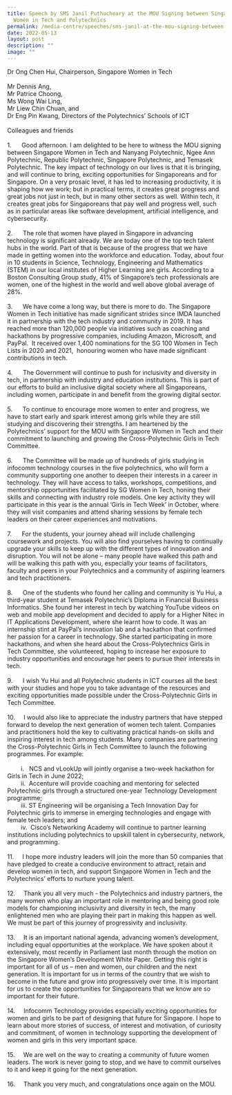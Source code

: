 ```yaml
---
title: Speech by SMS Janil Puthucheary at the MOU Signing between Singapore
  Women in Tech and Polytechnics
permalink: /media-centre/speeches/sms-janil-at-the-mou-signing-between-sg-women-in-tech-and-polytechnics/
date: 2022-05-13
layout: post
description: ""
image: ""
---
```

<p>Dr Ong Chen Hui, Chairperson, Singapore Women in Tech<br>
<br>
Mr Dennis Ang,<br>
Mr Patrice Choong,&nbsp;<br>
Ms Wong Wai Ling,&nbsp;<br>
Mr Liew Chin Chuan, and<br>
Dr Eng Pin Kwang, Directors of the Polytechnics’ Schools of ICT&nbsp;<br>
<br>
Colleagues and friends<br>
<br>
1.<span style="white-space: pre;">		</span>Good afternoon. I am delighted to be here to witness the MOU signing between Singapore Women in Tech and Nanyang Polytechnic, Ngee Ann Polytechnic, Republic Polytechnic, Singapore Polytechnic, and Temasek Polytechnic. The key impact of technology on our lives is that it is bringing, and will continue to bring, exciting opportunities for Singaporeans and for Singapore. On a very prosaic level, it has led to increasing productivity, it is shaping how we work; but in practical terms, it creates great progress and great jobs not just in tech, but in many other sectors as well. Within tech, it creates great jobs for Singaporeans that pay well and progress well, such as in particular areas like software development, artificial intelligence, and cybersecurity.<br>
<br>
2.<span style="white-space: pre;">		</span>The role that women have played in Singapore in advancing technology is significant already. We are today one of the top tech talent hubs in the world. Part of that is because of the progress that we have made in getting women into the workforce and education. Today, about four in 10 students in Science, Technology, Engineering and Mathematics (STEM) in our local institutes of Higher Learning are girls. According to a Boston Consulting Group study, 41% of Singapore’s tech professionals are women, one of the highest in the world and well above global average of 28%.&nbsp;<br>
<br>
3.<span style="white-space: pre;">		</span>We have come a long way, but there is more to do. The Singapore Women in Tech initiative has made significant strides since IMDA launched it in partnership with the tech industry and community in 2019. It has reached more than 120,000 people via initiatives such as coaching and hackathons by progressive companies, including Amazon, Microsoft, and PayPal.&nbsp; It received over 1,400 nominations for the SG 100 Women in Tech Lists in 2020 and 2021,&nbsp; honouring women who have made significant contributions in tech.<br>
<br>
4.<span style="white-space: pre;">		</span>The Government will continue to push for inclusivity and diversity in tech, in partnership with industry and education institutions. This is part of our efforts to build an inclusive digital society where all Singaporeans, including women, participate in and benefit from the growing digital sector.<br>
<br>
5.<span style="white-space: pre;">		</span>To continue to encourage more women to enter and progress, we have to start early and spark interest among girls while they are still studying and discovering their strengths. I am heartened by the Polytechnics’ support for the MOU with Singapore Women in Tech and their commitment to launching and growing the Cross-Polytechnic Girls in Tech Committee.<br>
<br>
6.<span style="white-space: pre;">		</span>The Committee will be made up of hundreds of girls studying in infocomm technology courses in the five polytechnics, who will form a community supporting one another to deepen their interests in a career in technology. They will have access to talks, workshops, competitions, and mentorship opportunities facilitated by SG Women in Tech, honing their skills and connecting with industry role models. One key activity they will participate in this year is the annual ‘Girls in Tech Week’ in October, where they will visit companies and attend sharing sessions by female tech leaders on their career experiences and motivations.<br>
<br>
7.<span style="white-space: pre;">		</span>For the students, your journey ahead will include challenging coursework and projects. You will also find yourselves having to continually upgrade your skills to keep up with the different types of innovation and disruption. You will not be alone – many people have walked this path and will be walking this path with you, especially your teams of facilitators, faculty and peers in your Polytechnics and a community of aspiring learners and tech practitioners.&nbsp;<br>
<br>
8.<span style="white-space: pre;">		</span>One of the students who found her calling and community is Yu Hui, a third-year student at Temasek Polytechnic’s Diploma in Financial Business Informatics. She found her interest in tech by watching YouTube videos on web and mobile app development and decided to apply for a Higher Nitec in IT Applications Development, where she learnt how to code. It was an internship stint at PayPal’s innovation lab and a hackathon that confirmed her passion for a career in technology. She started participating in more hackathons, and when she heard about the Cross-Polytechnics Girls in Tech Committee, she volunteered, hoping to increase her exposure to industry opportunities and encourage her peers to pursue their interests in tech.<br>
<br>
9.<span style="white-space: pre;">		</span>I wish Yu Hui and all Polytechnic students in ICT courses all the best with your studies and hope you to take advantage of the resources and exciting opportunities made possible under the Cross-Polytechnic Girls in Tech Committee.<br>
<br>
10.<span style="white-space: pre;">		</span>I would also like to appreciate the industry partners that have stepped forward to develop the next generation of women tech talent. Companies and practitioners hold the key to cultivating practical hands-on skills and inspiring interest in tech among students. Many companies are partnering the Cross-Polytechnic Girls in Tech Committee to launch the following programmes. For example:&nbsp;<br>
<br>
<span style="white-space: pre;">		</span>i.<span style="white-space: pre;">	</span>NCS and vLookUp will jointly organise a two-week hackathon for Girls in Tech in June 2022;<br>
<span style="white-space: pre;">		</span>ii.<span style="white-space: pre;">	</span>Accenture will provide coaching and mentoring for selected Polytechnic girls through a structured one-year Technology Development programme;<br>
<span style="white-space: pre;">		</span>iii.<span style="white-space: pre;">	</span>ST Engineering will be organising a Tech Innovation Day for Polytechnic girls to immerse in emerging technologies and engage with female tech leaders; and<br>
<span style="white-space: pre;">		</span>iv.<span style="white-space: pre;">	</span>Cisco’s Networking Academy will continue to partner learning institutions including polytechnics to upskill talent in cybersecurity, network, and programming.<br>
<br>
11.<span style="white-space: pre;">		</span>I hope more industry leaders will join the more than 50 companies that have pledged to create a conducive environment to attract, retain and develop women in tech, and support Singapore Women in Tech and the Polytechnics’ efforts to nurture young talent.&nbsp;<br>
<br>
12.<span style="white-space: pre;">		</span>Thank you all very much - the Polytechnics and industry partners, the many women who play an important role in mentoring and being good role models for championing inclusivity and diversity in tech, the many enlightened men who are playing their part in making this happen as well. We must be part of this journey of progressivity and inclusivity.&nbsp;<br>
<br>
13.<span style="white-space: pre;">		</span>It is an important national agenda, advancing women’s development, including equal opportunities at the workplace. We have spoken about it extensively, most recently in Parliament last month through the motion on the Singapore Women’s Development White Paper. Getting this right is important for all of us – men and women, our children and the next generation. It is important for us in terms of the country that we wish to become in the future and grow into progressively over time. It is important for us to create the opportunities for Singaporeans that we know are so important for their future.&nbsp;<br>
<br>
14.<span style="white-space: pre;">		</span>Infocomm Technology provides especially exciting opportunities for women and girls to be part of designing that future for Singapore. I hope to learn about more stories of success, of interest and motivation, of curiosity and commitment, of women in technology supporting the development of women and girls in this very important space.&nbsp;<br>
<br>
15.<span style="white-space: pre;">		</span>We are well on the way to creating a community of future women leaders. The work is never going to stop, and we have to commit ourselves to it and keep it going for the next generation.&nbsp;<br>
<br>
16.<span style="white-space: pre;">		</span>Thank you very much, and congratulations once again on the MOU.&nbsp;</p>